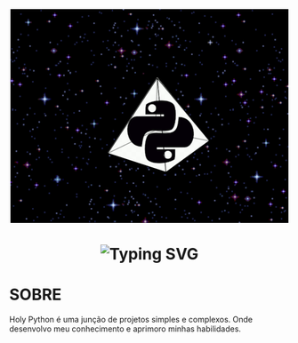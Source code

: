 <div align="middle"> 
  <img align="middle" src="https://github.com/claudsaints/HOLY_PYTHON/blob/main/pic/pps.jpeg">
</div>
<h1 align="middle">
  <img src="https://readme-typing-svg.herokuapp.com?font=Fira+Code&duration=4000&pause=1000&color=F6F700&background=000000&center=true&random=false&width=435&lines=HOLY+PYTHON" alt="Typing SVG"  />
</h1>

# SOBRE
Holy Python é uma junção de projetos simples e complexos. Onde desenvolvo meu conhecimento e aprimoro minhas habilidades.
